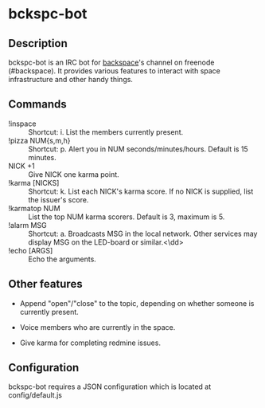 # bckspc-bot

## Description

bckspc-bot is an IRC bot for [backspace][1]'s channel on freenode (#backspace).
It provides various features to interact with space infrastructure and other
handy things.

## Commands

<dl>
  <dt>!inspace</dt>
  <dd>Shortcut: i. List the members currently present.</dd>

  <dt>!pizza NUM{s,m,h}</dt>
  <dd>Shortcut: p. Alert you in NUM seconds/minutes/hours. Default is 15 minutes.</dd>

  <dt>NICK +1</dt>
  <dd>Give NICK one karma point.</dd>

  <dt>!karma [NICKS]</dt>
  <dd>Shortcut: k. List each NICK's karma score.
      If no NICK is supplied, list the issuer's score.</dd>

  <dt>!karmatop NUM</dt>
  <dd>List the top NUM karma scorers. Default is 3, maximum is 5.</dd>

  <dt>!alarm MSG</dt>
  <dd>Shortcut: a. Broadcasts MSG in the local network.
      Other services may display MSG on the LED-board or similar.<\dd>

  <dt>!echo [ARGS]</dt>
  <dd>Echo the arguments.</dd>
</dl>

## Other features

* Append "open"/"close" to the topic, depending on whether someone is currently
  present.

* Voice members who are currently in the space.

* Give karma for completing redmine issues.

## Configuration

bckspc-bot requires a JSON configuration which is located at config/default.js


[1]: http://www.hackerspace-bamberg.de/Hauptseite